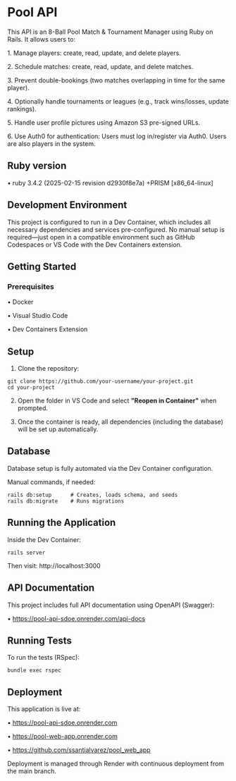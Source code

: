 # Pool API

This API is an 8-Ball Pool Match & Tournament Manager using Ruby on Rails. It allows users to:
  
  1.​ Manage players: create, read, update, and delete players.
  
  2.​ Schedule matches: create, read, update, and delete matches.
  
  3.​ Prevent double-bookings (two matches overlapping in time for the same player).
  
  4.​ Optionally handle tournaments or leagues (e.g., track wins/losses, update rankings).
  
  5.​ Handle user profile pictures using Amazon S3 pre-signed URLs.
  
  6.​ Use Auth0 for authentication: Users must log in/register via Auth0. Users are also players in the system.

## Ruby version
• ruby 3.4.2 (2025-02-15 revision d2930f8e7a) +PRISM [x86_64-linux]

## Development Environment
This project is configured to run in a Dev Container, which includes all necessary dependencies and services pre-configured. No manual setup is required—just open in a compatible environment such as GitHub Codespaces or VS Code with the Dev Containers extension.

## Getting Started
### Prerequisites
  • Docker
  
  • Visual Studio Code
  
  • Dev Containers Extension

## Setup

  1. Clone the repository:

  ```
  git clone https://github.com/your-username/your-project.git
  cd your-project
  ```
  2. Open the folder in VS Code and select **"Reopen in Container"** when prompted.

  3. Once the container is ready, all dependencies (including the database) will be set up automatically.

## Database

Database setup is fully automated via the Dev Container configuration.

Manual commands, if needed:

```
rails db:setup      # Creates, loads schema, and seeds
rails db:migrate    # Runs migrations
```

## Running the Application

Inside the Dev Container:

```
rails server
```

Then visit: http://localhost:3000

## API Documentation

This project includes full API documentation using OpenAPI (Swagger):

• https://pool-api-sdoe.onrender.com/api-docs


## Running Tests

To run the tests (RSpec):

```
bundle exec rspec
```

## Deployment

This application is live at:

• https://pool-api-sdoe.onrender.com

• https://pool-web-app.onrender.com

• https://github.com/ssantialvarez/pool_web_app

Deployment is managed through Render with continuous deployment from the main branch.
